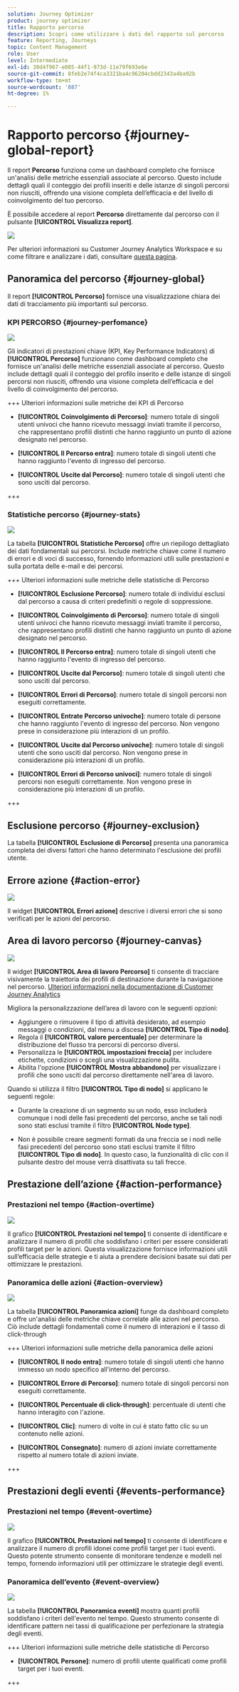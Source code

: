 ```yaml
---
solution: Journey Optimizer
product: journey optimizer
title: Rapporto percorso
description: Scopri come utilizzare i dati del rapporto sul percorso
feature: Reporting, Journeys
topic: Content Management
role: User
level: Intermediate
exl-id: 30d4f967-e085-44f1-973d-11e79f693e6e
source-git-commit: 8feb2e74f4ca3321ba4c96204cbdd2343a4ba92b
workflow-type: tm+mt
source-wordcount: '887'
ht-degree: 1%

---
```


# Rapporto percorso {#journey-global-report}

Il report **Percorso** funziona come un dashboard completo che fornisce un&#39;analisi delle metriche essenziali associate al percorso. Questo include dettagli quali il conteggio dei profili inseriti e delle istanze di singoli percorsi non riusciti, offrendo una visione completa dell’efficacia e del livello di coinvolgimento del tuo percorso.

È possibile accedere al report **Percorso** direttamente dal percorso con il pulsante **[!UICONTROL Visualizza report]**.

![](assets/gs-cja-report-3.png)

Per ulteriori informazioni su Customer Journey Analytics Workspace e su come filtrare e analizzare i dati, consultare [questa pagina](https://experienceleague.adobe.com/en/docs/analytics-platform/using/cja-workspace/home).

## Panoramica del percorso {#journey-global}

Il report **[!UICONTROL Percorso]** fornisce una visualizzazione chiara dei dati di tracciamento più importanti sul percorso.

### KPI PERCORSO {#journey-perfomance}

![](assets/cja-journey-kpis.png)

Gli indicatori di prestazioni chiave (KPI, Key Performance Indicators) di **[!UICONTROL Percorso]** funzionano come dashboard completo che fornisce un&#39;analisi delle metriche essenziali associate al percorso. Questo include dettagli quali il conteggio del profilo inserito e delle istanze di singoli percorsi non riusciti, offrendo una visione completa dell’efficacia e del livello di coinvolgimento del percorso.

+++ Ulteriori informazioni sulle metriche dei KPI di Percorso

* **[!UICONTROL Coinvolgimento di Percorso]**: numero totale di singoli utenti univoci che hanno ricevuto messaggi inviati tramite il percorso, che rappresentano profili distinti che hanno raggiunto un punto di azione designato nel percorso.

* **[!UICONTROL Il Percorso entra]**: numero totale di singoli utenti che hanno raggiunto l&#39;evento di ingresso del percorso.

* **[!UICONTROL Uscite dal Percorso]**: numero totale di singoli utenti che sono usciti dal percorso.

+++

### Statistiche percorso {#journey-stats}

![](assets/cja-journey-stats.png)

La tabella **[!UICONTROL Statistiche Percorso]** offre un riepilogo dettagliato dei dati fondamentali sui percorsi. Include metriche chiave come il numero di errori e di voci di successo, fornendo informazioni utili sulle prestazioni e sulla portata delle e-mail e dei percorsi.

+++ Ulteriori informazioni sulle metriche delle statistiche di Percorso

* **[!UICONTROL Esclusione Percorso]**: numero totale di individui esclusi dal percorso a causa di criteri predefiniti o regole di soppressione.

* **[!UICONTROL Coinvolgimento di Percorso]**: numero totale di singoli utenti univoci che hanno ricevuto messaggi inviati tramite il percorso, che rappresentano profili distinti che hanno raggiunto un punto di azione designato nel percorso.

* **[!UICONTROL Il Percorso entra]**: numero totale di singoli utenti che hanno raggiunto l&#39;evento di ingresso del percorso.

* **[!UICONTROL Uscite dal Percorso]**: numero totale di singoli utenti che sono usciti dal percorso.

* **[!UICONTROL Errori di Percorso]**: numero totale di singoli percorsi non eseguiti correttamente.

* **[!UICONTROL Entrate Percorso univoche]**: numero totale di persone che hanno raggiunto l&#39;evento di ingresso del percorso. Non vengono prese in considerazione più interazioni di un profilo.

* **[!UICONTROL Uscite dal Percorso univoche]**: numero totale di singoli utenti che sono usciti dal percorso. Non vengono prese in considerazione più interazioni di un profilo.

* **[!UICONTROL Errori di Percorso univoci]**: numero totale di singoli percorsi non eseguiti correttamente. Non vengono prese in considerazione più interazioni di un profilo.

+++

## Esclusione percorso {#journey-exclusion}

La tabella **[!UICONTROL Esclusione di Percorso]** presenta una panoramica completa dei diversi fattori che hanno determinato l&#39;esclusione dei profili utente.

## Errore azione {#action-error}

![](assets/cja-journey-action-error.png)

Il widget **[!UICONTROL Errori azione]** descrive i diversi errori che si sono verificati per le azioni del percorso.

## Area di lavoro percorso {#journey-canvas}

![](assets/cja-journey-canvas.png)

Il widget **[!UICONTROL Area di lavoro Percorso]** ti consente di tracciare visivamente la traiettoria dei profili di destinazione durante la navigazione nel percorso. [Ulteriori informazioni nella documentazione di Customer Journey Analytics](https://experienceleague.adobe.com/en/docs/analytics-platform/using/cja-workspace/visualizations/journey-canvas/journey-canvas)

Migliora la personalizzazione dell’area di lavoro con le seguenti opzioni:

* Aggiungere o rimuovere il tipo di attività desiderato, ad esempio messaggi o condizioni, dal menu a discesa **[!UICONTROL Tipo di nodo]**.
* Regola il **[!UICONTROL valore percentuale]** per determinare la distribuzione del flusso tra percorsi di percorso diversi.
* Personalizza le **[!UICONTROL impostazioni freccia]** per includere etichette, condizioni o scegli una visualizzazione pulita.
* Abilita l&#39;opzione **[!UICONTROL Mostra abbandono]** per visualizzare i profili che sono usciti dal percorso direttamente nell&#39;area di lavoro.

Quando si utilizza il filtro **[!UICONTROL Tipo di nodo]** si applicano le seguenti regole:

* Durante la creazione di un segmento su un nodo, esso includerà comunque i nodi delle fasi precedenti del percorso, anche se tali nodi sono stati esclusi tramite il filtro **[!UICONTROL Node type]**.

* Non è possibile creare segmenti formati da una freccia se i nodi nelle fasi precedenti del percorso sono stati esclusi tramite il filtro **[!UICONTROL Tipo di nodo]**. In questo caso, la funzionalità di clic con il pulsante destro del mouse verrà disattivata su tali frecce.

## Prestazione dell’azione {#action-performance}

### Prestazioni nel tempo {#action-overtime}

![](assets/cja-journey-action-performance.png)

Il grafico **[!UICONTROL Prestazioni nel tempo]** ti consente di identificare e analizzare il numero di profili che soddisfano i criteri per essere considerati profili target per le azioni. Questa visualizzazione fornisce informazioni utili sull’efficacia delle strategie e ti aiuta a prendere decisioni basate sui dati per ottimizzare le prestazioni.

### Panoramica delle azioni {#action-overview}

![](assets/cja-journey-action-overview.png)

La tabella **[!UICONTROL Panoramica azioni]** funge da dashboard completo e offre un&#39;analisi delle metriche chiave correlate alle azioni nel percorso. Ciò include dettagli fondamentali come il numero di interazioni e il tasso di click-through

+++ Ulteriori informazioni sulle metriche della panoramica delle azioni

* **[!UICONTROL Il nodo entra]**: numero totale di singoli utenti che hanno immesso un nodo specifico all&#39;interno del percorso.

* **[!UICONTROL Errore di Percorso]**: numero totale di singoli percorsi non eseguiti correttamente.

* **[!UICONTROL Percentuale di click-through]**: percentuale di utenti che hanno interagito con l&#39;azione.

* **[!UICONTROL Clic]**: numero di volte in cui è stato fatto clic su un contenuto nelle azioni.

* **[!UICONTROL Consegnato]**: numero di azioni inviate correttamente rispetto al numero totale di azioni inviate.

+++

## Prestazioni degli eventi {#events-performance}

### Prestazioni nel tempo {#event-overtime}

![](assets/cja-journey-performance-event.png)

Il grafico **[!UICONTROL Prestazioni nel tempo]** ti consente di identificare e analizzare il numero di profili idonei come profili target per i tuoi eventi. Questo potente strumento consente di monitorare tendenze e modelli nel tempo, fornendo informazioni utili per ottimizzare le strategie degli eventi.

### Panoramica dell’evento {#event-overview}

![](assets/cja-journey-events-overview.png)

La tabella **[!UICONTROL Panoramica eventi]** mostra quanti profili soddisfano i criteri dell&#39;evento nel tempo. Questo strumento consente di identificare pattern nei tassi di qualificazione per perfezionare la strategia degli eventi.

+++ Ulteriori informazioni sulle metriche delle statistiche di Percorso

* **[!UICONTROL Persone]**: numero di profili utente qualificati come profili target per i tuoi eventi.

+++
